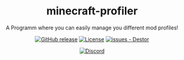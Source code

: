<div align="center">

# minecraft-profiler
A Programm where you can easily manage you different mod profiles!

[![GitHub release](https://img.shields.io/github/release/D-I-Projects/minecraft-profiler?include_prereleases=&sort=semver&color=blue)](https://github.com/D-I-Projects/minecraft-profiler/releases/)
[![License](https://img.shields.io/badge/License-MIT-blue)](#license)
[![issues - Destor](https://img.shields.io/github/issues/D-I-Projects/minecraft-profiler)](https://github.com/D-I-Projects/minecraft-profiler/issues)

[![Discord](https://img.shields.io/badge/Discord-5865F2?style=flat&logo=discord&logoColor=white)](https://discord.gg/rfrMnA4XCc)

</div>
